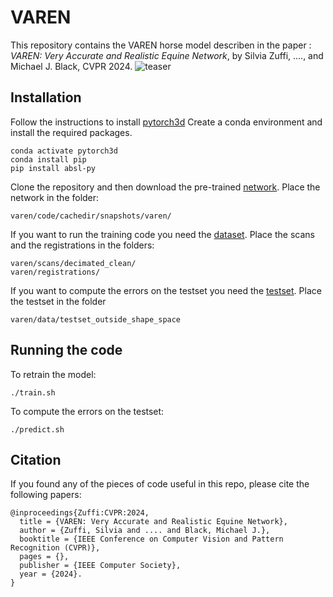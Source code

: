 # VAREN
This repository contains the VAREN horse model describen in the paper : _VAREN: Very Accurate and Realistic Equine Network_, by Silvia Zuffi, ...., and Michael J. Black, CVPR 2024. 
![teaser](./images/VAREN.png)

## Installation
Follow the instructions to install [pytorch3d](https://github.com/facebookresearch/pytorch3d/tree/main)
Create a conda environment and install the required packages.
```
conda activate pytorch3d
conda install pip
pip install absl-py
```
Clone the repository and then download the pre-trained [network](https://).
Place the network in the folder:
```
varen/code/cachedir/snapshots/varen/
```

If you want to run the training code you need the [dataset](https://).
Place the scans and the registrations in the folders:
```
varen/scans/decimated_clean/
varen/registrations/
```
If you want to compute the errors on the testset you need the [testset](https://).
Place the testset in the folder
```
varen/data/testset_outside_shape_space
```



## Running the code
To retrain the model:
```
./train.sh
```
To compute the errors on the testset:
```
./predict.sh
```



## Citation

If you found any of the pieces of code useful in this repo, please cite the following papers:

```
@inproceedings{Zuffi:CVPR:2024,  
  title = {VAREN: Very Accurate and Realistic Equine Network},  
  author = {Zuffi, Silvia and .... and Black, Michael J.},  
  booktitle = {IEEE Conference on Computer Vision and Pattern Recognition (CVPR)},  
  pages = {},  
  publisher = {IEEE Computer Society},  
  year = {2024}. 
}










